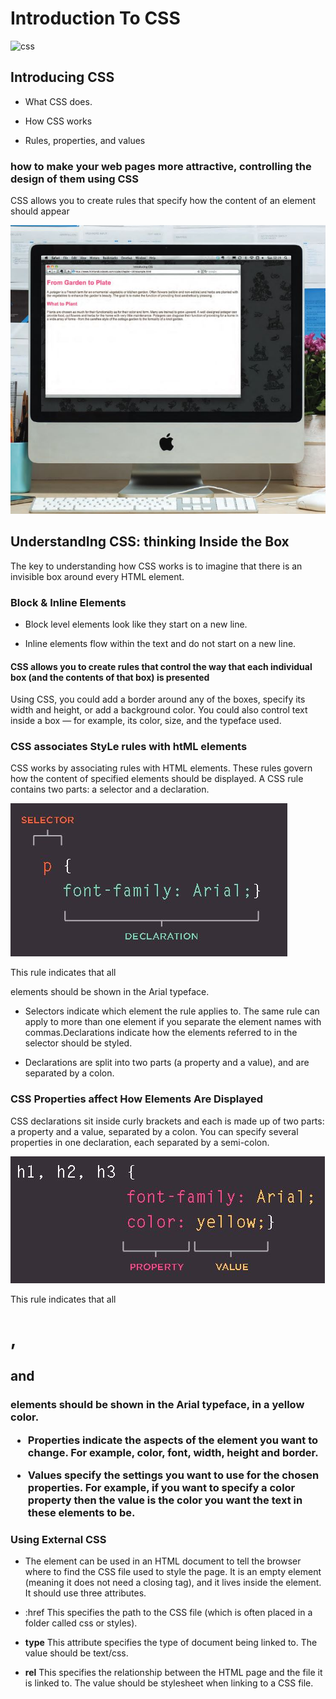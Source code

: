 # Introduction To CSS

![css](https://sabe.io/classes/css/hero.png)

## Introducing CSS

- What CSS does.

- How CSS works

- Rules, properties, and values

### how to make your web pages more attractive, controlling the design of them using CSS

CSS allows you to create rules that specify how the content of an element should appear

![first](Read06/first.JPG)

## UnderstandIng CSS: thinking Inside the Box

The key to understanding how CSS works is to imagine that there is an invisible box around every HTML element.

### Block & Inline Elements

- Block level elements look like they start on a new line.

- Inline elements flow within the text and do not start on a new line.

#### CSS allows you to create rules that control the way that each individual box (and the contents of that box) is presented

Using CSS, you could add a border around any of the boxes, specify its width and height, or add a background color. You could also control text inside a box — for example, its color, size, and the typeface used.

### CSS associates StyLe rules with htML elements

CSS works by associating rules with HTML elements. These rules govern how the content of specified elements should be displayed. A CSS rule contains two parts: a selector and a declaration.

![sec](Read06/sec.JPG)

This rule indicates that all <p>elements should be shown in the Arial typeface.

- Selectors indicate which element the rule applies to. The same rule can apply to more than one element if you separate the element names with commas.Declarations indicate how the elements referred to in the selector should be styled.

- Declarations are split into two parts (a property and a value), and are separated by a colon.

### CSS Properties affect How Elements Are Displayed

CSS declarations sit inside curly brackets and each is made up of two parts: a property and a value, separated by a colon. You can specify several properties in one declaration, each separated by a semi-colon.

![third](Read06/third.JPG)

This rule indicates that all <h1>, <h2> and <h3> elements should be shown in the Arial typeface, in a yellow color.

- Properties indicate the aspects of the element you want to change. For example, color, font, width, height and border.

- Values specify the settings you want to use for the chosen properties. For example, if you want to specify a color property then the value is the color you want the text in these elements to be.

### Using External CSS

- **<link>** The <link> element can be used in an HTML document to tell the browser where to find the CSS file used to style the page. It is an empty element (meaning it does not need a closing tag), and it lives inside the <head> element. It should use three attributes.

- :href This specifies the path to the CSS file (which is often placed in a folder called css or styles).

- **type** This attribute specifies the type of document being linked to. The value should be text/css.

- **rel** This specifies the relationship between the HTML page and the file it is linked to. The value should be stylesheet when linking to a CSS file.
